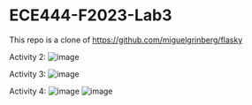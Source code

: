 # ECE444-F2023-Lab3
This repo is a clone of https://github.com/miguelgrinberg/flasky

Activity 2:
![image](https://github.com/mvernooy3687/ECE444-F2023-Lab1/assets/71790275/476a78de-8ac4-4140-b849-3ddc0832ba26)

Activity 3:
![image](https://github.com/mvernooy3687/ECE444-F2023-Lab1/assets/71790275/6269e480-3324-449d-b3f3-dd3adbe80d7e)

Activity 4:
![image](https://github.com/mvernooy3687/ECE444-F2023-Lab1/assets/71790275/b56e428f-3c2e-4983-8d5c-81e97b5d42f6)
![image](https://github.com/mvernooy3687/ECE444-F2023-Lab1/assets/71790275/b34f951f-58b3-4219-8ad9-753bacd82a3e)






